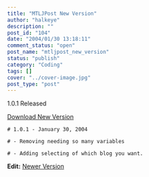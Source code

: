 ```yaml
---
title: "MTLJPost New Version"
author: "halkeye"
description: ""
post_id: "104"
date: "2004/01/30 13:18:11"
comment_status: "open"
post_name: "mtljpost_new_version"
status: "publish"
category: "Coding"
tags: []
cover: "../cover-image.jpg"
post_type: "post"
---
```


1.0.1 Released

[Download New Version](https://files.halkeye.net/MTLJPost.tgz)

```
# 1.0.1 - January 30, 2004  

# - Removing needing so many variables  

# - Adding selecting of which blog you want.
```

**Edit:** [Newer Version](https://www.kodekoan.com/project/MTLJPost)
